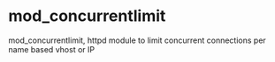 mod_concurrentlimit
===================

mod_concurrentlimit, httpd module to limit concurrent connections per name based vhost or IP

